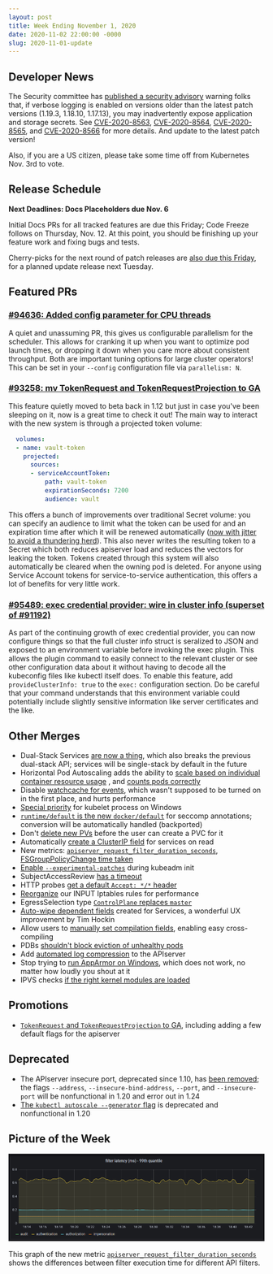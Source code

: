 ```yaml
---
layout: post
title: Week Ending November 1, 2020
date: 2020-11-02 22:00:00 -0000
slug: 2020-11-01-update
---
```


## Developer News

The Security committee has [published a security advisory](https://groups.google.com/g/kubernetes-dev/c/YxsVGdNlk6Q) warning folks that, if verbose logging is enabled on versions older than the latest patch versions (1.19.3, 1.18.10, 1.17.13), you may inadvertently expose application and storage secrets.  See [CVE-2020-8563](https://github.com/kubernetes/kubernetes/issues/95621), [CVE-2020-8564](https://cert.civis.net/en/index.php?action=alert&param=CVE-2020-8564), [CVE-2020-8565](https://github.com/kubernetes/kubernetes/issues/95623), and [CVE-2020-8566](https://github.com/kubernetes/kubernetes/issues/95624) for more details.  And update to the latest patch version!

Also, if you are a US citizen, please take some time off from Kubernetes Nov. 3rd to vote.

## Release Schedule

**Next Deadlines: Docs Placeholders due Nov. 6**

Initial Docs PRs for all tracked features are due this Friday; Code Freeze follows on Thursday, Nov. 12.  At this point, you should be finishing up your feature work and fixing bugs and tests.

Cherry-picks for the next round of patch releases are [also due this Friday](https://groups.google.com/g/kubernetes-dev/c/77a28osYnZE), for a planned update release next Tuesday.

## Featured PRs

### [#94636: Added config parameter for CPU threads](https://github.com/kubernetes/kubernetes/pull/94636)

A quiet and unassuming PR, this gives us configurable parallelism for the scheduler. This allows for cranking it up when you want to optimize pod launch times, or dropping it down when you care more about consistent throughput. Both are important tuning options for large cluster operators! This can be set in your `--config` configuration file via `parallelism: N`.

### [#93258: mv TokenRequest and TokenRequestProjection to GA](https://github.com/kubernetes/kubernetes/pull/93258)

This feature quietly moved to beta back in 1.12 but just in case you've been sleeping on it, now is a great time to check it out! The main way to interact with the new system is through a projected token volume:

```yaml
  volumes:
  - name: vault-token
    projected:
      sources:
      - serviceAccountToken:
          path: vault-token
          expirationSeconds: 7200
          audience: vault
```

This offers a bunch of improvements over traditional Secret volume: you can specify an audience to limit what the token can be used for and an expiration time after which it will be renewed automatically ([now with jitter to avoid a thundering herd](https://github.com/kubernetes/kubernetes/pull/96037)). This also never writes the resulting token to a Secret which both reduces apiserver load and reduces the vectors for leaking the token. Tokens created through this system will also automatically be cleared when the owning pod is deleted. For anyone using Service Account tokens for service-to-service authentication, this offers a lot of benefits for very little work.

### [#95489: exec credential provider: wire in cluster info (superset of #91192)](https://github.com/kubernetes/kubernetes/pull/95489)

As part of the continuing growth of exec credential provider, you can now configure things so that the full cluster info struct is seralized to JSON and exposed to an environment variable before invoking the exec plugin. This allows the plugin command to easily connect to the relevant cluster or see other configuration data about it without having to decode all the kubeconfig files like kubectl itself does. To enable this feature, add `provideClusterInfo: true` to the `exec:` configuration section. Do be careful that your command understands that this environment variable could potentially include slightly sensitive information like server certificates and the like.

## Other Merges

* Dual-Stack Services [are now a thing](https://github.com/kubernetes/kubernetes/pull/91824), which also breaks the previous dual-stack API; services will be single-stack by default in the future
* Horizontal Pod Autoscaling adds the ability to [scale based on individual container resource usage](https://github.com/kubernetes/kubernetes/pull/90691) , and [counts pods correctly](https://github.com/kubernetes/kubernetes/pull/95647)
* Disable [watchcache for events](https://github.com/kubernetes/kubernetes/pull/96052), which wasn't supposed to be turned on in the first place, and hurts performance
* [Special priority](https://github.com/kubernetes/kubernetes/pull/96051) for kubelet process on Windows
* [`runtime/default` is the new `docker/default`](https://github.com/kubernetes/kubernetes/pull/95985) for seccomp annotations; conversion will be automatically handled (backported)
* Don't [delete new PVs](https://github.com/kubernetes/kubernetes/pull/95909) before the user can create a PVC for it
* Automatically [create a ClusterIP field](https://github.com/kubernetes/kubernetes/pull/95894) for services on read
* New metrics: [`apiserver_request_filter_duration_seconds`](https://github.com/kubernetes/kubernetes/pull/95207), [FSGroupPolicyChange time taken](https://github.com/kubernetes/kubernetes/pull/95866)
* [Enable `--experimental-patches`](https://github.com/kubernetes/kubernetes/pull/95786) during kubeadm init
* SubjectAccessReview [has a timeout](https://github.com/kubernetes/kubernetes/pull/95725)
* HTTP probes [get a default `Accept: */*` header](https://github.com/kubernetes/kubernetes/pull/95641)
* [Reorganize](https://github.com/kubernetes/kubernetes/pull/95252) our INPUT Iptables rules for performance
* EgressSelection type [`ControlPlane` replaces `master`](https://github.com/kubernetes/kubernetes/pull/95235)
* [Auto-wipe dependent fields](https://github.com/kubernetes/kubernetes/pull/95196) created for Services, a wonderful UX improvement by Tim Hockin
* Allow users to [manually set compilation fields](https://github.com/kubernetes/kubernetes/pull/94403), enabling easy cross-compiling
* PDBs [shouldn't block eviction of unhealthy pods](https://github.com/kubernetes/kubernetes/pull/94381)
* Add [automated log compression](https://github.com/kubernetes/kubernetes/pull/94066) to the APIserver
* Stop trying to [run AppArmor on Windows](https://github.com/kubernetes/kubernetes/pull/93220), which does not work, no matter how loudly you shout at it
* IPVS checks [if the right kernel modules are loaded](https://github.com/kubernetes/kubernetes/pull/93040)

## Promotions

* [`TokenRequest` and `TokenRequestProjection` to GA](https://github.com/kubernetes/kubernetes/pull/93258), including adding a few default flags for the apiserver

## Deprecated

* The APIserver insecure port, deprecated since 1.10, has [been removed](https://github.com/kubernetes/kubernetes/pull/95856); the flags `--address`,  `--insecure-bind-address`, `--port`, and `--insecure-port` will be nonfunctional in 1.20 and error out in 1.24
* [The `kubectl autoscale --generator` flag](https://github.com/kubernetes/kubernetes/pull/92998) is deprecated and nonfunctional in 1.20

## Picture of the Week

![Graph of 99th percentile of filter execution time for four API filters](/2020/images/api_filter_latency.png)

This graph of the new metric [`apiserver_request_filter_duration_seconds`](https://github.com/kubernetes/kubernetes/pull/95207) shows the differences between filter execution time for different API filters.
